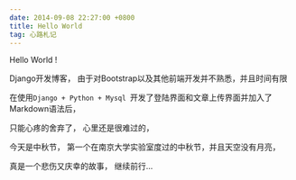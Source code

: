 ```yaml
---
date: 2014-09-08 22:27:00 +0800
title: Hello World
tag: 心路札记
---
```


Hello World !

Django开发博客， 由于对Bootstrap以及其他前端开发并不熟悉，并且时间有限

在使用`Django + Python + Mysql `开发了登陆界面和文章上传界面并加入了Markdown语法后，

只能心疼的舍弃了， 心里还是很难过的， 

今天是中秋节， 第一个在南京大学实验室度过的中秋节，并且天空没有月亮，

真是一个悲伤又庆幸的故事， 继续前行...

[Octopress]: http://octopress.org
[Haml]: http://haml.info
[Sass]: http://sass-lang.com
[Ruby]: http://www.ruby-lang.org
